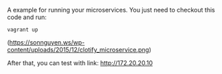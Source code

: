 A example for running your microservices. You just need to checkout this code and run:
```
vagrant up
```

(https://sonnguyen.ws/wp-content/uploads/2015/12/clotify_microservice.png)

After that, you can test with link: http://172.20.20.10


